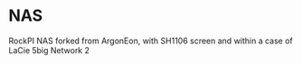 # NAS

RockPI NAS forked from ArgonEon, with SH1106 screen and within a case of LaCie 5big Network 2 
